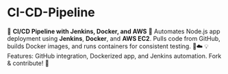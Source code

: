 # CI-CD-Pipeline
🚀 **CI/CD Pipeline with Jenkins, Docker, and AWS** 🐳   Automates Node.js app deployment using **Jenkins**, **Docker**, and **AWS EC2**. Pulls code from GitHub, builds Docker images, and runs containers for consistent testing. 🤖☁️   💡 Features: GitHub integration, Dockerized app, and Jenkins automation. Fork &amp; contribute! 🔧
